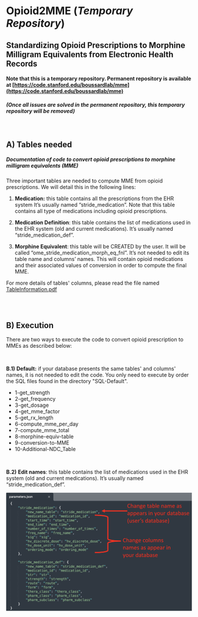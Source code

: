 # Opioid2MME (*Temporary Repository*)

## Standardizing Opioid Prescriptions to Morphine Milligram Equivalents from Electronic Health Records

#### Note that this is a temporary repository. Permanent repository is available at [https://code.stanford.edu/boussardlab/mme](https://code.stanford.edu/boussardlab/mme)
##### (*Once all issues are solved in the permanent repository, this temporary repository will be removed*)

<br />

A) Tables needed
---------------

##### Documentation of code to convert opioid prescriptions to morphine milligram equivalents (MME)
Three important tables are needed to compute MME from opioid prescriptions. We will detail this in the following lines:

1.	**Medication:** this table contains all the prescriptions from the EHR system It’s usually named “stride_medication”. Note that this table contains all type of medications including opioid prescriptions. 

2.	**Medication Definition**: this table contains the list of medications used in the EHR system (old and current medications). It’s usually named “stride_medication_def”.

3.	**Morphine Equivalent**: this table will be CREATED by the user. It will be called “ome_stride_medication_morph_eq_fnl”. It’s not needed to edit its table name and columns’ names. This will contain opioid medications and their associated values of conversion in order to compute the final MME.

For more details of tables' columns, please read the file named [TableInformation.pdf](TableInformation.pdf) 

<br />

<br />

[comment]: <> (### B Execution) 
B) Execution
---------------
There are two ways to execute the code to convert opioid prescription to MMEs as described below:

<br />

**B.1)**	**Default:** if your database presents the same tables' and columns' names, it is not needed to edit the code. You only need to execute by order the SQL files found in the directory "SQL-Default".
  - 1-get_strength
  - 2-get_frequency
  - 3-get_dosage
  - 4-get_mme_factor
  - 5-get_rx_length
  - 6-compute_mme_per_day
  - 7-compute_mme_total
  - 8-morphine-equiv-table
  - 9-conversion-to-MME
  - 10-Additional-NDC_Table

<br />

**B.2)**	**Edit names**: this table contains the list of medications used in the EHR system (old and current medications). It’s usually named “stride_medication_def”.






![Image of Parameters File](img_parameters_file.png)

